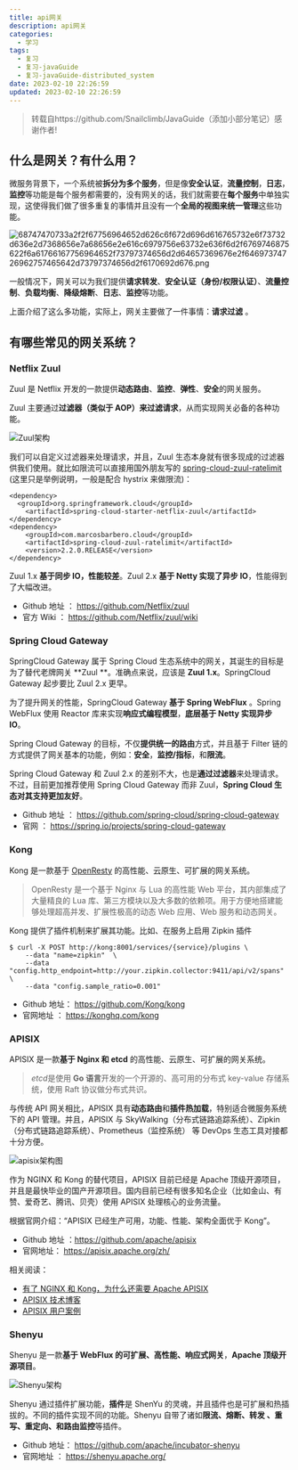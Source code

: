```yaml
---
title: api网关
description: api网关
categories:
  - 学习
tags:
  - 复习
  - 复习-javaGuide
  - 复习-javaGuide-distributed_system
date: 2023-02-10 22:26:59
updated: 2023-02-10 22:26:59
---
```


> 转载自https://github.com/Snailclimb/JavaGuide（添加小部分笔记）感谢作者!

## 什么是网关？有什么用？

微服务背景下，一个系统被**拆分为多个服务**，但是像**安全认证**，**流量控制**，**日志**，**监控**等功能是每个服务都需要的，没有网关的话，我们就需要在**每个服务**中单独实现，这使得我们做了很多重复的事情并且没有一个**全局的视图来统一管理**这些功能。

![68747470733a2f2f67756964652d626c6f672d696d616765732e6f73732d636e2d7368656e7a68656e2e616c6979756e63732e636f6d2f6769746875622f6a61766167756964652f73797374656d2d64657369676e2f64697374726962757465642d73797374656d2f6170692d676.png](https://raw.githubusercontent.com/lwmfjc/lwmfjc.github.io.resource/main/img/68747470733a2f2f67756964652d626c6f672d696d616765732e6f73732d636e2d7368656e7a68656e2e616c6979756e63732e636f6d2f6769746875622f6a61766167756964652f73797374656d2d64657369676e2f64697374726962757465642d73797374656d2f6170692d676.png)


一般情况下，网关可以为我们提供**请求转发**、**安全认证（身份/权限认证）**、**流量控制**、**负载均衡**、**降级熔断**、**日志**、**监控**等功能。

上面介绍了这么多功能，实际上，网关主要做了一件事情：**请求过滤** 。

## 有哪些常见的网关系统？

### Netflix Zuul

Zuul 是 Netflix 开发的一款提供**动态路由**、**监控**、**弹性**、**安全**的网关服务。

Zuul 主要通过**过滤器（类似于 AOP）来过滤请求**，从而实现网关必备的各种功能。

![Zuul架构](https://raw.githubusercontent.com/lwmfjc/lwmfjc.github.io.resource/main/img/68747470733a2f2f696d672d626c6f672e6373646e696d672e636e2f696d675f636f6e766572742f38363539393165333466363966386362333435623461666639313865393436652e706e67)

我们可以自定义过滤器来处理请求，并且，Zuul 生态本身就有很多现成的过滤器供我们使用。就比如限流可以直接用国外朋友写的 [spring-cloud-zuul-ratelimit](https://github.com/marcosbarbero/spring-cloud-zuul-ratelimit) (这里只是举例说明，一般是配合 hystrix 来做限流)：

```
<dependency>
  <groupId>org.springframework.cloud</groupId>
    <artifactId>spring-cloud-starter-netflix-zuul</artifactId>
</dependency>
<dependency>
    <groupId>com.marcosbarbero.cloud</groupId>
    <artifactId>spring-cloud-zuul-ratelimit</artifactId>
    <version>2.2.0.RELEASE</version>
</dependency>
```

Zuul 1.x **基于同步 IO，性能较差**。Zuul 2.x **基于 Netty 实现了异步 IO**，性能得到了大幅改进。

- Github 地址 ： https://github.com/Netflix/zuul
- 官方 Wiki ： https://github.com/Netflix/zuul/wiki

### Spring Cloud Gateway

SpringCloud Gateway 属于 Spring Cloud 生态系统中的网关，其诞生的目标是为了替代老牌网关 **Zuul **。准确点来说，应该是 **Zuul 1.x**。SpringCloud Gateway 起步要比 Zuul 2.x 更早。

为了提升网关的性能，SpringCloud Gateway **基于 Spring WebFlux** 。Spring WebFlux 使用 Reactor 库来实现**响应式编程模型**，**底层基于 Netty 实现异步 IO**。

Spring Cloud Gateway 的目标，不仅**提供统一的路由**方式，并且基于 Filter 链的方式提供了网关基本的功能，例如：**安全**，**监控/指标**，和**限流**。

Spring Cloud Gateway 和 Zuul 2.x 的差别不大，也是**通过过滤器**来处理请求。不过，目前更加推荐使用 Spring Cloud Gateway 而非 Zuul，**Spring Cloud 生态对其支持更加友好**。

- Github 地址 ： https://github.com/spring-cloud/spring-cloud-gateway
- 官网 ： https://spring.io/projects/spring-cloud-gateway

### Kong

Kong 是一款基于 [OpenResty](https://github.com/openresty/) 的高性能、云原生、可扩展的网关系统。

> OpenResty 是一个基于 Nginx 与 Lua 的高性能 Web 平台，其内部集成了大量精良的 Lua 库、第三方模块以及大多数的依赖项。用于方便地搭建能够处理超高并发、扩展性极高的动态 Web 应用、Web 服务和动态网关。

Kong 提供了插件机制来扩展其功能。比如、在服务上启用 Zipkin 插件

```
$ curl -X POST http://kong:8001/services/{service}/plugins \
    --data "name=zipkin"  \
    --data "config.http_endpoint=http://your.zipkin.collector:9411/api/v2/spans" \
    --data "config.sample_ratio=0.001"
```

- Github 地址： https://github.com/Kong/kong
- 官网地址 ： https://konghq.com/kong

### APISIX

APISIX 是一款**基于 Nginx 和 etcd** 的高性能、云原生、可扩展的网关系统。

> *etcd*是使用 **Go 语言**开发的一个开源的、高可用的分布式 key-value 存储系统，使用 Raft 协议做分布式共识。

与传统 API 网关相比，APISIX 具有**动态路由**和**插件热加载**，特别适合微服务系统下的 API 管理。并且，APISIX 与 SkyWalking（分布式链路追踪系统）、Zipkin（分布式链路追踪系统）、Prometheus（监控系统） 等 DevOps 生态工具对接都十分方便。

![apisix架构图](https://raw.githubusercontent.com/lwmfjc/lwmfjc.github.io.resource/main/img/68747470733a2f2f696d672d626c6f672e6373646e696d672e636e2f696d675f636f6e766572742f37323737333266616432653934336264643263353032623833646462316238392e706e67)

作为 NGINX 和 Kong 的替代项目，APISIX 目前已经是 Apache 顶级开源项目，并且是最快毕业的国产开源项目。国内目前已经有很多知名企业（比如金山、有赞、爱奇艺、腾讯、贝壳）使用 APISIX 处理核心的业务流量。

根据官网介绍：“APISIX 已经生产可用，功能、性能、架构全面优于 Kong”。

- Github 地址 ：https://github.com/apache/apisix
- 官网地址： https://apisix.apache.org/zh/

相关阅读：

- [有了 NGINX 和 Kong，为什么还需要 Apache APISIX](https://www.apiseven.com/zh/blog/why-we-need-Apache-APISIX)
- [APISIX 技术博客](https://www.apiseven.com/zh/blog)
- [APISIX 用户案例](https://www.apiseven.com/zh/usercases)

### Shenyu

Shenyu 是一款**基于 WebFlux 的可扩展、高性能、响应式网关**，**Apache 顶级开源项目**。

![Shenyu架构](https://raw.githubusercontent.com/lwmfjc/lwmfjc.github.io.resource/main/img/68747470733a2f2f696d672d626c6f672e6373646e696d672e636e2f31313034656234313363626134363863626134646365313139313635653834652e706e67)

Shenyu 通过插件扩展功能，**插件**是 ShenYu 的灵魂，并且插件也是可扩展和热插拔的。不同的插件实现不同的功能。Shenyu 自带了诸如**限流、熔断、转发 、重写、重定向、和路由监控**等插件。

- Github 地址： https://github.com/apache/incubator-shenyu
- 官网地址 ： https://shenyu.apache.org/